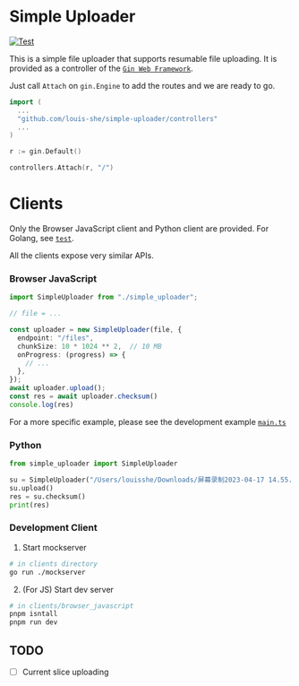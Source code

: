 # Simple Uploader

[![Test](https://github.com/louis-she/simple-uploader/actions/workflows/go.yml/badge.svg)](https://github.com/louis-she/simple-uploader/actions/workflows/go.yml)

This is a simple file uploader that supports resumable file uploading. It is provided as a controller of the [`Gin Web Framework`](https://github.com/gin-gonic/gin).

Just call `Attach` on `gin.Engine` to add the routes and we are ready to go.

```go
import (
  ...
  "github.com/louis-she/simple-uploader/controllers"
  ...
)

r := gin.Default()

controllers.Attach(r, "/")  
```

# Clients

Only the Browser JavaScript client and Python client are provided. For Golang, see [`test`](/controllers/file_test.go).

All the clients expose very similar APIs.

### Browser JavaScript

```TypeScript
import SimpleUploader from "./simple_uploader";

// file = ...

const uploader = new SimpleUploader(file, {
  endpoint: "/files",
  chunkSize: 10 * 1024 ** 2,  // 10 MB
  onProgress: (progress) => {
    // ...
  },
});
await uploader.upload();
const res = await uploader.checksum()
console.log(res)
```

For a more specific example, please see the development example [`main.ts`](/clients/browser_javascript/src/main.ts)

### Python

```python
from simple_uploader import SimpleUploader

su = SimpleUploader("/Users/louisshe/Downloads/屏幕录制2023-04-17 14.55.37.mov")
su.upload()
res = su.checksum()
print(res)
```

### Development Client

1. Start mockserver

```bash
# in clients directory
go run ./mockserver
```

2. (For JS) Start dev server

```bash
# in clients/browser_javascript
pnpm isntall
pnpm run dev
```

## TODO

- [ ] Current slice uploading